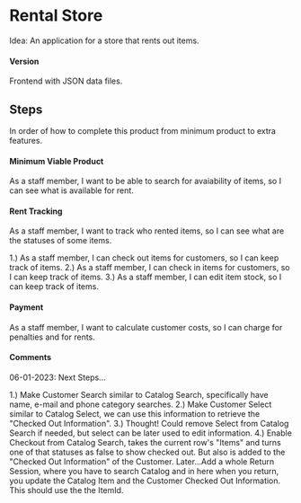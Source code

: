# Rental Store
Idea: An application for a store that rents out items. 

#### Version
Frontend with JSON data files. 

## Steps
In order of how to complete this product from minimum product to extra features. 

#### Minimum Viable Product
As a staff member, I want to be able to search for avaiability of items, so I can see what is available for rent.

#### Rent Tracking
As a staff member, I want to track who rented items, so I can see what are the statuses of some items.

1.) As a staff member, I can check out items for customers, so I can keep track of items. 
2.) As a staff member, I can check in items for customers, so I can keep track of items.
3.) As a staff member, I can edit item stock, so I can keep track of items.

#### Payment
As a staff member, I want to calculate customer costs, so I can charge for penalties and for rents. 

#### Comments
06-01-2023: Next Steps...

1.) Make Customer Search similar to Catalog Search, specifically have name, e-mail and phone category searches.
2.) Make Customer Select similar to Catalog Select, we can use this information to retrieve the "Checked Out Information".
3.) Thought! Could remove Select from Catalog Search if needed, but select can be later used to edit information.
4.) Enable Checkout from Catalog Search, takes the current row's "Items" and turns one of that statuses as false to show checked out. But also is added 
to the "Checked Out Information" of the Customer. 
Later...Add a whole Return Session, where you have to search Catalog and in here when you return, you update the Catalog Item and the Customer Checked Out Information. This should use the the ItemId. 